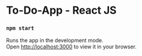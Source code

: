 # To-Do-App - React JS

### `npm start`

Runs the app in the development mode.\
Open [http://localhost:3000](http://localhost:3000) to view it in your browser.